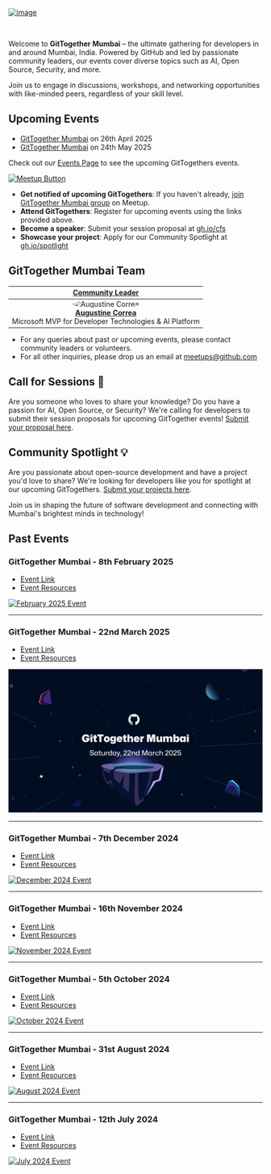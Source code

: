 [![image](/assets/cover-image.png)](https://www.meetup.com/gittogether-mumbai)

<br>

Welcome to **GitTogether Mumbai** – the ultimate gathering for developers in and around Mumbai, India. Powered by GitHub and led by passionate community leaders, our events cover diverse topics such as AI, Open Source, Security, and more.

Join us to engage in discussions, workshops, and networking opportunities with like-minded peers, regardless of your skill level.

## Upcoming Events

- [GitTogether Mumbai](https://www.meetup.com/gittogether-mumbai/events/307190878/) on 26th April 2025
- [GitTogether Mumbai](https://www.meetup.com/gittogether-mumbai/events/307190867/) on 24th May 2025

Check out our [Events Page](https://www.meetup.com/pro/github-virtual-meetup/) to see the upcoming GitTogethers events.

[![Meetup Button](/assets/meetup-button.png)](https://www.meetup.com/gittogether-mumbai)

- **Get notified of upcoming GitTogethers**: If you haven't already, [join GitTogether Mumbai group](https://www.meetup.com/gittogether-mumbai) on Meetup.
- **Attend GitTogethers**: Register for upcoming events using the links provided above.
- **Become a speaker**: Submit your session proposal at [gh.io/cfs](https://gh.io/cfs)
- **Showcase your project**: Apply for our Community Spotlight at [gh.io/spotlight](https://gh.io/spotlight)

## GitTogether Mumbai Team

| [Community Leader](https://github.com/gittogethers/community-leaders) |
|:---:|
| <img src="https://github.com/indcoder.png" width="80" height="80" style="border-radius: 50%;" alt="Augustine Correa"><br>**[Augustine Correa](https://github.com/indcoder)**<br>Microsoft MVP for Developer Technologies & AI Platform |

- For any queries about past or upcoming events, please contact community leaders or volunteers.
- For all other inquiries, please drop us an email at meetups@github.com

## Call for Sessions 📢

Are you someone who loves to share your knowledge? Do you have a passion for AI, Open Source, or Security? We're calling for developers to submit their session proposals for upcoming GitTogether events! [Submit your proposal here](https://gh.io/cfs).

## Community Spotlight 💡

Are you passionate about open-source development and have a project you'd love to share? We're looking for developers like you for spotlight at our upcoming GitTogethers. [Submit your projects here](https://gh.io/spotlight).

Join us in shaping the future of software development and connecting with Mumbai's brightest minds in technology!

## Past Events

### GitTogether Mumbai - 8th February 2025

- [Event Link](https://www.meetup.com/gittogether-mumbai/events/305028963/)
- [Event Resources](./GitTogether%20Mumbai%202025-02-08/)

[![February 2025 Event](assets/2025-02-08.jpg)](https://www.meetup.com/gittogether-mumbai)

-------------

### GitTogether Mumbai - 22nd March 2025

- [Event Link](https://www.meetup.com/gittogether-mumbai/events/305028964/)
- [Event Resources](./GitTogether%20Mumbai%202025-03-22/)

[![March 2025 Event](assets/2025-03-22.jpg)](https://www.meetup.com/gittogether-mumbai)

-------------

### GitTogether Mumbai - 7th December 2024

- [Event Link](https://www.meetup.com/gittogether-mumbai/events/304771656/)
- [Event Resources](./GitTogether%20Mumbai%202024-12-07)

[![December 2024 Event](/assets/2024-12-07.jpg)](https://www.meetup.com/gittogether-mumbai/events/304771656/)

-------------

### GitTogether Mumbai - 16th November 2024

- [Event Link](https://www.meetup.com/gittogether-mumbai/events/304195856)
- [Event Resources](./GitTogether%20Mumbai%202024-11-16)

[![November 2024 Event](/assets/2024-11-16.jpg)](https://www.meetup.com/gittogether-mumbai/events/303564188/)

-------------

### GitTogether Mumbai - 5th October 2024

- [Event Link](https://www.meetup.com/gittogether-mumbai/events/303564188/)
- [Event Resources](./GitTogether%20Mumbai%202024-10-05)

[![October 2024 Event](/assets/2024-10-05.png)](https://www.meetup.com/gittogether-mumbai/events/303564188/)

-------------

### GitTogether Mumbai - 31st August 2024

- [Event Link](https://www.meetup.com/gittogether-mumbai/events/302784700/)
- [Event Resources](./GitTogether%20Mumbai%202024-08-31)

[![August 2024 Event](/assets/2024-08-31.jpg)](https://www.meetup.com/gittogether-mumbai/events/302784700/)

-------------

### GitTogether Mumbai - 12th July 2024

- [Event Link](https://www.meetup.com/gittogether-mumbai/events/301833510/)
- [Event Resources](./GitTogether%20Mumbai%202024-07-12)

[![July 2024 Event](/assets/2024-07-12.jpg)](https://www.meetup.com/gittogether-mumbai/events/301833510/)
